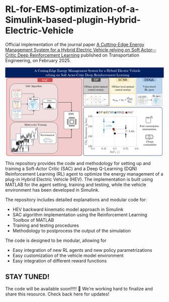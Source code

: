 # RL-for-EMS-optimization-of-a-Simulink-based-plugin-Hybrid-Electric-Vehicle

Official implementation of the journal paper [A Cutting-Edge Energy Management System for a Hybrid Electric Vehicle relying on Soft Actor--Critic Deep Reinforcement Learning]([https://www.sciencedirect.com/science/article/pii/S2666691X25000089])
published on Transportation Engineering, on February 2025.

<img align="center" src="figures/graphical_abstract.png" width="1500"/></td> <br/>

This repository provides the code and methodology for setting up and training a Soft-Actor Critic (SAC) and a Deep Q-Learning (DQN) Reinforcement Learning (RL) agent to optimize the energy management of a plug-in Hybrid Electric Vehicle (HEV). The implementation is built using MATLAB for the agent setting, training and testing, while the vehicle environment has been developed in Simulink.

The repository includes detailed explanations and modular code for:

- HEV backward kinematic model approach in Simulink
- SAC algorithm implementation using the Reinforcement Learning Toolbox of MATLAB
- Training and testing procedures
- Methodology to postprocess the output of the simulation

The code is designed to be modular, allowing for 
- Easy integration of new RL agents and new policy parametrizations
- Easy customization of the vehicle model environment
- Easy integration of different reward functions

## STAY TUNED!
The code will be available soon!!!!! 🚀
We’re working hard to finalize and share this resource. Check back here for updates!
